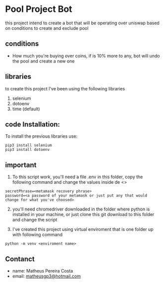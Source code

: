 # Pool Project Bot

this project intend to create a bot that will be operating over uniswap based on conditions to create and exclude pool

## conditions

* How much you're buying over coins, if is 10% more to any, bot will undo the pool and create a new one

## libraries

to create this project I've been using the following libraries

1. selenium    
2. dotoenv
3. time (default)

## code Installation:
  
 To install the previous libraries use:
 
 ``` 
 pip3 install selenium 
 pip3 install dotoenv
 ```

## **important**

1. To this script work, you'll need a file .env in this folder, copy the following command and change the values inside de <>

```
secretPhrase=<metamask recovery phrase>
password=<a password of your metamask or just put any that would change for what you've choosed>
```

2. you'll need chromedriver downloaded in the folder where python is installed in your machine, or just clone this git download to this folder and change the script

3. I've created this project using virtual enviroment that is one folder up with following command

```
python -m venv <enviroment name>
```

## Contanct

* name: Matheus Pereira Costa
* email: matheusgp3@hotmail.com
